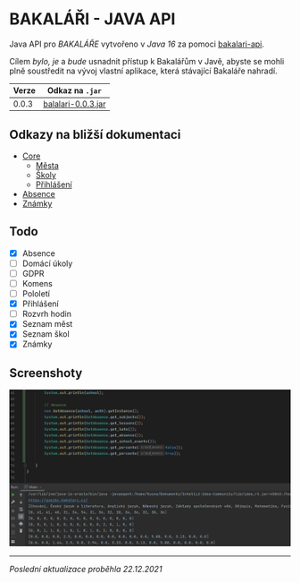 # BAKALÁŘI - JAVA API

Java API pro _BAKALÁŘE_ vytvořeno v _Java 16_ za pomoci [bakalari-api](https://github.com/bakalari-api/bakalari-api-v3).

Cílem _bylo, je_ a _bude_ usnadnit přístup k Bakalářům v Javě, abyste se mohli plně soustředit na vývoj vlastní aplikace, která stávající Bakaláře nahradí.

| Verze | Odkaz na `.jar` |
| --- | --- |
| 0.0.3 | [balalari-0.0.3.jar](https://github.com/bakalari-api/bakalari-api-v3/releases/download/0.0.3/balalari-0.0.3.jar)

## Odkazy na bližší dokumentaci
- [Core](src/com/company/core/README.md)
  - [Města](src/com/company/core/README.md#mesta)
  - [Školy](src/com/company/core/README.md#skoly)
  - [Přihlášení](src/com/company/core/README.md#prihlaseni)
- [Absence](src/com/company/absence/README.md)
- [Známky](src/com/company/marks/README.md)


## Todo

- [x] Absence
- [ ] Domácí úkoly
- [ ] GDPR
- [ ] Komens
- [ ] Pololetí
- [x] Přihlášení
- [ ] Rozvrh hodin
- [x] Seznam měst
- [x] Seznam škol
- [x] Známky

## Screenshoty

![absence](screenshots/absence.png)

---

*Poslední aktualizace proběhla 22.12.2021*